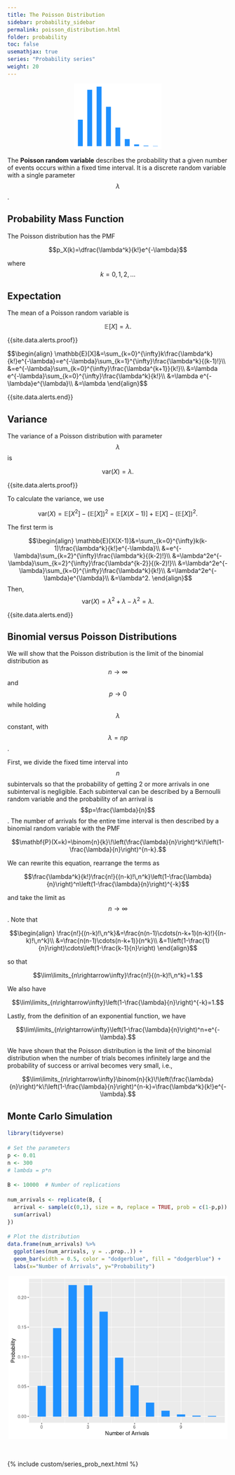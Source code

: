 ```yaml
---
title: The Poisson Distribution
sidebar: probability_sidebar
permalink: poisson_distribution.html
folder: probability
toc: false
usemathjax: true
series: "Probability series"
weight: 20
---
```


<p align="center">
  <img src="images/prob/poisson.png" style="width:200px;height:auto;"/>
</p>

The **Poisson random variable** describes the probability that a given number of events occurs within a fixed time interval. It is a discrete random variable with a single parameter $$\lambda$$.

## Probability Mass Function

The Poisson distribution has the PMF

$$p_X(k)=\dfrac{\lambda^k}{k!}e^{-\lambda}$$

where $$k=0,1,2,\ldots$$

## Expectation

The mean of a Poisson random variable is

$$\mathbb{E}[X]=\lambda.$$

{{site.data.alerts.proof}}
<p>$$\begin{align}
\mathbb{E}[X]&=\sum_{k=0}^{\infty}k\frac{\lambda^k}{k!}e^{-\lambda}=e^{-\lambda}\sum_{k=1}^{\infty}\frac{\lambda^k}{(k-1)!}\\
&=e^{-\lambda}\sum_{k=0}^{\infty}\frac{\lambda^{k+1}}{k!}\\
&=\lambda e^{-\lambda}\sum_{k=0}^{\infty}\frac{\lambda^k}{k!}\\
&=\lambda e^{-\lambda}e^{\lambda}\\
&=\lambda
\end{align}$$
</p>
{{site.data.alerts.end}}

## Variance

The variance of a Poisson distribution with parameter $$\lambda$$ is

$$\mathrm{var}(X)=\lambda.$$

{{site.data.alerts.proof}}
<p>
To calculate the variance, we use

$$\mathrm{var}(X)=\mathbb{E}[X^2]-(\mathbb{E}[X])^2=\mathbb{E}[X(X-1)]+\mathbb{E}[X]-(\mathbb{E}[X])^2.$$

The first term is

$$\begin{align}
\mathbb{E}[X(X-1)]&=\sum_{k=0}^{\infty}k(k-1)\frac{\lambda^k}{k!}e^{-\lambda}\\
&=e^{-\lambda}\sum_{k=2}^{\infty}\frac{\lambda^k}{(k-2)!}\\
&=\lambda^2e^{-\lambda}\sum_{k=2}^{\infty}\frac{\lambda^{k-2}}{(k-2)!}\\
&=\lambda^2e^{-\lambda}\sum_{k=0}^{\infty}\frac{\lambda^k}{k!}\\
&=\lambda^2e^{-\lambda}e^{\lambda}\\
&=\lambda^2.
\end{align}$$
Then,
$$\mathrm{var}(X)=\lambda^2+\lambda-\lambda^2=\lambda.$$
</p>
{{site.data.alerts.end}}

## Binomial versus Poisson Distributions

We will show that the Poisson distribution is the limit of the binomial distribution as $$n\rightarrow\infty$$ and $$p\rightarrow0$$ while holding $$\lambda$$ constant, with $$\lambda=np$$.

First, we divide the fixed time interval into $$n$$ subintervals so that the probability of getting 2 or more arrivals in one subinterval is negligible. Each subinterval can be described by a Bernoulli random variable and the probability of an arrival is $$p=\frac{\lambda}{n}$$. The number of arrivals for the entire time interval is then described by a binomial random variable with the PMF

$$\mathbf{P}(X=k)=\binom{n}{k}\!\left(\frac{\lambda}{n}\right)^k\!\left(1-\frac{\lambda}{n}\right)^{n-k}.$$

We can rewrite this equation, rearrange the terms as

$$\frac{\lambda^k}{k!}\frac{n!}{(n-k)!\,n^k}\left(1-\frac{\lambda}{n}\right)^n\left(1-\frac{\lambda}{n}\right)^{-k}$$

and take the limit as $$n\rightarrow\infty$$. Note that

$$\begin{align}
\frac{n!}{(n-k)!\,n^k}&=\frac{n(n-1)\cdots(n-k+1)(n-k)!}{(n-k)!\,n^k}\\
&=\frac{n(n-1)\cdots(n-k+1)}{n^k}\\
&=1\left(1-\frac{1}{n}\right)\cdots\left(1-\frac{k-1}{n}\right)
\end{align}$$

so that

$$\lim\limits_{n\rightarrow\infty}\frac{n!}{(n-k)!\,n^k}=1.$$

We also have

$$\lim\limits_{n\rightarrow\infty}\left(1-\frac{\lambda}{n}\right)^{-k}=1.$$

Lastly, from the definition of an exponential function, we have

$$\lim\limits_{n\rightarrow\infty}\left(1-\frac{\lambda}{n}\right)^n=e^{-\lambda}.$$

We have shown that the Poisson distribution is the limit of the binomial distribution when the number of trials becomes infinitely large and the probability of success or arrival becomes very small, i.e.,

$$\lim\limits_{n\rightarrow\infty}\binom{n}{k}\!\left(\frac{\lambda}{n}\right)^k\!\left(1-\frac{\lambda}{n}\right)^{n-k}=\frac{\lambda^k}{k!}e^{-\lambda}.$$

## Monte Carlo Simulation

```r
library(tidyverse)

# Set the parameters
p <- 0.01
n <- 300
# lambda = p*n

B <- 10000  # Number of replications

num_arrivals <- replicate(B, {
  arrival <- sample(c(0,1), size = n, replace = TRUE, prob = c(1-p,p))
  sum(arrival)
})

# Plot the distribution
data.frame(num_arrivals) %>%
  ggplot(aes(num_arrivals, y = ..prop..)) +
  geom_bar(width = 0.5, color = "dodgerblue", fill = "dodgerblue") +
  labs(x="Number of Arrivals", y="Probability")
```

<p align="center">
  <img src="images/prob/poisson_dist.png" style="width:500px;height:auto;"/>
</p>

<br>

{% include custom/series_prob_next.html %}
